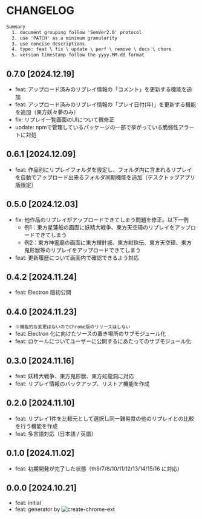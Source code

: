 # CHANGELOG

```txt
Summary
  1. document grouping follow 'SemVer2.0' protocol
  2. use 'PATCH' as a minimum granularity
  3. use concise descriptions
  4. type: feat \ fix \ update \ perf \ remove \ docs \ chore
  5. version timestamp follow the yyyy.MM.dd format
```

## 0.7.0 [2024.12.19]

- feat: アップロード済みのリプレイ情報の「コメント」を更新する機能を追加
- feat: アップロード済みのリプレイ情報の「プレイ日付(年)」を更新する機能を追加（東方妖々夢のみ）
- fix: リプレイ一覧画面のUIについて微修正
- update: npmで管理しているパッケージの一部で挙がっている脆弱性アラートに対処

## 0.6.1 [2024.12.09]

- feat: 作品別にリプレイフォルダを設定し、フォルダ内に含まれるリプレイを自動でアップロード出来るフォルダ同期機能を追加（デスクトップアプリ版限定）

## 0.5.0 [2024.12.03]

- fix: 他作品のリプレイがアップロードできてしまう問題を修正。以下一例
  - 例1：東方星蓮船の画面に妖精大戦争、東方天空璋のリプレイをアップロードできてしまう
  - 例2：東方神霊廟の画面に東方輝針城、東方紺珠伝、東方天空璋、東方鬼形獣等のリプレイをアップロードできてしまう
- feat: 更新履歴について画面内で確認できるよう対応

## 0.4.2 [2024.11.24]

- feat: Electron 版初公開

## 0.4.0 [2024.11.23]

- `※機能的な変更はないのでChrome版のリリースはしない`
- feat: Electron 化に向けたソースの置き場所のサブモジュール化
- feat: ロケールについてユーザーに公開するにあたってのサブモジュール化

## 0.3.0 [2024.11.16]

- feat: 妖精大戦争、東方鬼形獣、東方虹龍洞に対応
- feat: リプレイ情報のバックアップ、リストア機能を作成

## 0.2.0 [2024.11.10]

- feat: リプレイ1件を比較元として選択し同一難易度の他のリプレイとの比較を行う機能を作成
- feat: 多言語対応（日本語 / 英語）

## 0.1.0 [2024.11.02]

- feat: 初期開発が完了した状態（th6/7/8/10/11/12/13/14/15/16 に対応）

## 0.0.0 [2024.10.21]

- feat: initial
- feat: generator by ![create-chrome-ext](https://github.com/guocaoyi/create-chrome-ext)
